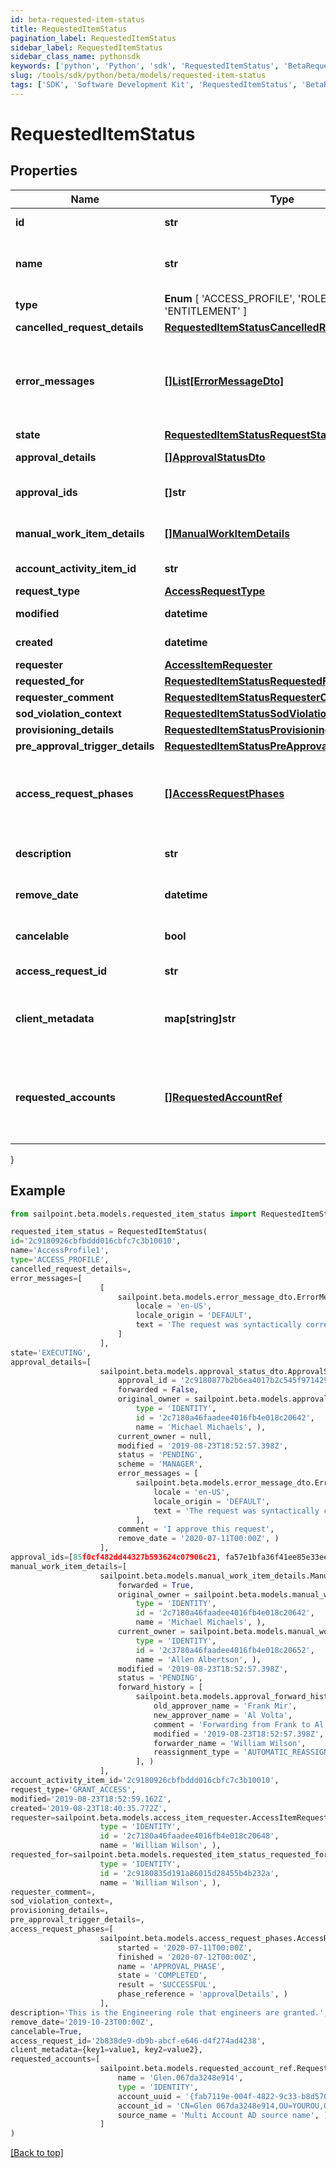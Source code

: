 ```yaml
---
id: beta-requested-item-status
title: RequestedItemStatus
pagination_label: RequestedItemStatus
sidebar_label: RequestedItemStatus
sidebar_class_name: pythonsdk
keywords: ['python', 'Python', 'sdk', 'RequestedItemStatus', 'BetaRequestedItemStatus'] 
slug: /tools/sdk/python/beta/models/requested-item-status
tags: ['SDK', 'Software Development Kit', 'RequestedItemStatus', 'BetaRequestedItemStatus']
---
```


# RequestedItemStatus


## Properties

Name | Type | Description | Notes
------------ | ------------- | ------------- | -------------
**id** | **str** | The ID of the access request. | [optional] 
**name** | **str** | Human-readable display name of the item being requested. | [optional] 
**type** |  **Enum** [  'ACCESS_PROFILE',    'ROLE',    'ENTITLEMENT' ] | Type of requested object. | [optional] 
**cancelled_request_details** | [**RequestedItemStatusCancelledRequestDetails**](requested-item-status-cancelled-request-details) |  | [optional] 
**error_messages** | [**[]List[ErrorMessageDto]**](error-message-dto) | List of list of localized error messages, if any, encountered during the approval/provisioning process. | [optional] 
**state** | [**RequestedItemStatusRequestState**](requested-item-status-request-state) |  | [optional] 
**approval_details** | [**[]ApprovalStatusDto**](approval-status-dto) | Approval details for each item. | [optional] 
**approval_ids** | **[]str** | List of approval IDs associated with the request. | [optional] 
**manual_work_item_details** | [**[]ManualWorkItemDetails**](manual-work-item-details) | Manual work items created for provisioning the item. | [optional] 
**account_activity_item_id** | **str** | Id of associated account activity item. | [optional] 
**request_type** | [**AccessRequestType**](access-request-type) |  | [optional] 
**modified** | **datetime** | When the request was last modified. | [optional] 
**created** | **datetime** | When the request was created. | [optional] 
**requester** | [**AccessItemRequester**](access-item-requester) |  | [optional] 
**requested_for** | [**RequestedItemStatusRequestedFor**](requested-item-status-requested-for) |  | [optional] 
**requester_comment** | [**RequestedItemStatusRequesterComment**](requested-item-status-requester-comment) |  | [optional] 
**sod_violation_context** | [**RequestedItemStatusSodViolationContext**](requested-item-status-sod-violation-context) |  | [optional] 
**provisioning_details** | [**RequestedItemStatusProvisioningDetails**](requested-item-status-provisioning-details) |  | [optional] 
**pre_approval_trigger_details** | [**RequestedItemStatusPreApprovalTriggerDetails**](requested-item-status-pre-approval-trigger-details) |  | [optional] 
**access_request_phases** | [**[]AccessRequestPhases**](access-request-phases) | A list of Phases that the Access Request has gone through in order, to help determine the status of the request. | [optional] 
**description** | **str** | Description associated to the requested object. | [optional] 
**remove_date** | **datetime** | When the role access is scheduled for removal. | [optional] 
**cancelable** | **bool** | True if the request can be canceled. | [optional] [default to False]
**access_request_id** | **str** | This is the account activity id. | [optional] 
**client_metadata** | **map[string]str** | Arbitrary key-value pairs, if any were included in the corresponding access request | [optional] 
**requested_accounts** | [**[]RequestedAccountRef**](requested-account-ref) | The accounts selected by the user for the access to be provisioned on, in case they have multiple accounts on one or more sources. | [optional] 
}

## Example

```python
from sailpoint.beta.models.requested_item_status import RequestedItemStatus

requested_item_status = RequestedItemStatus(
id='2c9180926cbfbddd016cbfc7c3b10010',
name='AccessProfile1',
type='ACCESS_PROFILE',
cancelled_request_details=,
error_messages=[
                    [
                        sailpoint.beta.models.error_message_dto.ErrorMessageDto(
                            locale = 'en-US', 
                            locale_origin = 'DEFAULT', 
                            text = 'The request was syntactically correct but its content is semantically invalid.', )
                        ]
                    ],
state='EXECUTING',
approval_details=[
                    sailpoint.beta.models.approval_status_dto.ApprovalStatusDto(
                        approval_id = '2c9180877b2b6ea4017b2c545f971429', 
                        forwarded = False, 
                        original_owner = sailpoint.beta.models.approval_status_dto_original_owner.ApprovalStatusDto_originalOwner(
                            type = 'IDENTITY', 
                            id = '2c7180a46faadee4016fb4e018c20642', 
                            name = 'Michael Michaels', ), 
                        current_owner = null, 
                        modified = '2019-08-23T18:52:57.398Z', 
                        status = 'PENDING', 
                        scheme = 'MANAGER', 
                        error_messages = [
                            sailpoint.beta.models.error_message_dto.ErrorMessageDto(
                                locale = 'en-US', 
                                locale_origin = 'DEFAULT', 
                                text = 'The request was syntactically correct but its content is semantically invalid.', )
                            ], 
                        comment = 'I approve this request', 
                        remove_date = '2020-07-11T00:00Z', )
                    ],
approval_ids=[85f0cf482dd44327b593624c07906c21, fa57e1bfa36f41ee85e33ee59fcbeac5],
manual_work_item_details=[
                    sailpoint.beta.models.manual_work_item_details.ManualWorkItemDetails(
                        forwarded = True, 
                        original_owner = sailpoint.beta.models.manual_work_item_details_original_owner.ManualWorkItemDetails_originalOwner(
                            type = 'IDENTITY', 
                            id = '2c7180a46faadee4016fb4e018c20642', 
                            name = 'Michael Michaels', ), 
                        current_owner = sailpoint.beta.models.manual_work_item_details_current_owner.ManualWorkItemDetails_currentOwner(
                            type = 'IDENTITY', 
                            id = '2c3780a46faadee4016fb4e018c20652', 
                            name = 'Allen Albertson', ), 
                        modified = '2019-08-23T18:52:57.398Z', 
                        status = 'PENDING', 
                        forward_history = [
                            sailpoint.beta.models.approval_forward_history.ApprovalForwardHistory(
                                old_approver_name = 'Frank Mir', 
                                new_approver_name = 'Al Volta', 
                                comment = 'Forwarding from Frank to Al', 
                                modified = '2019-08-23T18:52:57.398Z', 
                                forwarder_name = 'William Wilson', 
                                reassignment_type = 'AUTOMATIC_REASSIGNMENT', )
                            ], )
                    ],
account_activity_item_id='2c9180926cbfbddd016cbfc7c3b10010',
request_type='GRANT_ACCESS',
modified='2019-08-23T18:52:59.162Z',
created='2019-08-23T18:40:35.772Z',
requester=sailpoint.beta.models.access_item_requester.AccessItemRequester(
                    type = 'IDENTITY', 
                    id = '2c7180a46faadee4016fb4e018c20648', 
                    name = 'William Wilson', ),
requested_for=sailpoint.beta.models.requested_item_status_requested_for.RequestedItemStatus_requestedFor(
                    type = 'IDENTITY', 
                    id = '2c9180835d191a86015d28455b4b232a', 
                    name = 'William Wilson', ),
requester_comment=,
sod_violation_context=,
provisioning_details=,
pre_approval_trigger_details=,
access_request_phases=[
                    sailpoint.beta.models.access_request_phases.AccessRequestPhases(
                        started = '2020-07-11T00:00Z', 
                        finished = '2020-07-12T00:00Z', 
                        name = 'APPROVAL_PHASE', 
                        state = 'COMPLETED', 
                        result = 'SUCCESSFUL', 
                        phase_reference = 'approvalDetails', )
                    ],
description='This is the Engineering role that engineers are granted.',
remove_date='2019-10-23T00:00Z',
cancelable=True,
access_request_id='2b838de9-db9b-abcf-e646-d4f274ad4238',
client_metadata={key1=value1, key2=value2},
requested_accounts=[
                    sailpoint.beta.models.requested_account_ref.RequestedAccountRef(
                        name = 'Glen.067da3248e914', 
                        type = 'IDENTITY', 
                        account_uuid = '{fab7119e-004f-4822-9c33-b8d570d6c6a6}', 
                        account_id = 'CN=Glen 067da3248e914,OU=YOUROU,OU=org-data-service,DC=YOURDC,DC=local', 
                        source_name = 'Multi Account AD source name', )
                    ]
)

```
[[Back to top]](#) 

